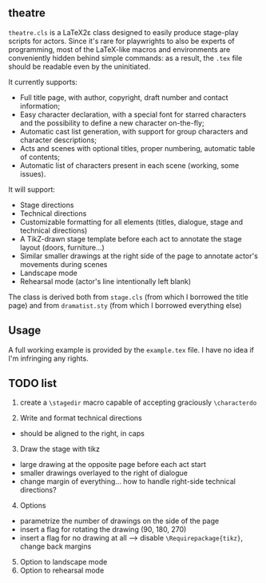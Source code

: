 ## theatre

`theatre.cls` is a LaTeX2ε class designed to easily produce stage-play scripts for actors.
Since it's rare for playwrights to also be experts of programming, most of the LaTeX-like macros and environments are conveniently hidden behind simple commands: as a result, the `.tex` file should be readable even by the uninitiated.

It currently supports:
  * Full title page, with author, copyright, draft number and contact information;
  * Easy character declaration, with a special font for starred characters and the possibility to define a new character on-the-fly;
  * Automatic cast list generation, with support for group characters and character descriptions;
  * Acts and scenes with optional titles, proper numbering, automatic table of contents;
  * Automatic list of characters present in each scene (working, some issues).

It will support:
  * Stage directions
  * Technical directions
  * Customizable formatting for all elements (titles, dialogue, stage and technical directions)
  * A TikZ-drawn stage template before each act to annotate the stage layout (doors, furniture...)
  * Similar smaller drawings at the right side of the page to annotate actor's movements during scenes
  * Landscape mode
  * Rehearsal mode (actor's line intentionally left blank)

The class is derived both from `stage.cls` (from which I borrowed the title page) and from `dramatist.sty` (from which I borrowed everything else)

## Usage

A full working example is provided by the `example.tex` file. I have no idea if I'm infringing any rights.

## TODO list
1) create a `\stagedir` macro capable of accepting graciously `\characterdo`

2) Write and format technical directions
  * should be aligned to the right, in caps

3) Draw the stage with tikz
  * large drawing at the opposite page before each act start
  * smaller drawings overlayed to the right of dialogue
  * change margin of everything... how to handle right-side technical directions?

4) Options
  * parametrize the number of drawings on the side of the page
  * insert a flag for rotating the drawing (90, 180, 270)
  * insert a flag for no drawing at all --> disable `\Requirepackage{tikz}`, change back margins
  
5) Option to landscape mode
6) Option to rehearsal mode
